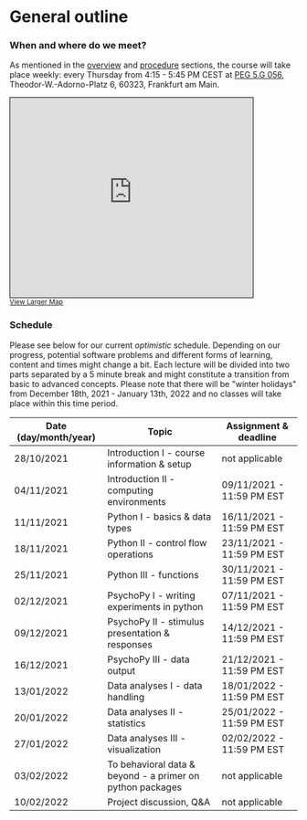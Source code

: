 # General outline

### When and where do we meet?

As mentioned in the [overview]() and [procedure]() sections, the course will take place weekly: every Thursday from 4:15 - 5:45 PM CEST at [PEG 5.G 056](https://qis.server.uni-frankfurt.de/qisserver/rds?state=verpublish&status=init&vmfile=no&moduleCall=webInfo&publishConfFile=webInfoRaum&publishSubDir=raum&keep=y&raum.rgid=7008&noDBAction=y&init=y), Theodor-W.-Adorno-Platz 6, 60323, Frankfurt am Main. 

<iframe width="425" height="350" frameborder="0" scrolling="no" marginheight="0" marginwidth="0" src="https://www.openstreetmap.org/export/embed.html?bbox=8.661464452743532%2C50.12589530933526%2C8.67423176765442%2C50.130778644149046&amp;layer=mapnik&amp;marker=50.12833703902714%2C8.667848110198975" style="border: 1px solid black"></iframe><br/><small><a href="https://www.openstreetmap.org/?mlat=50.12834&amp;mlon=8.66785#map=17/50.12834/8.66785">View Larger Map</a></small>

### Schedule

Please see below for our current _optimistic_ schedule. Depending on our progress, potential software problems and different forms of learning, content and times might change a bit. Each lecture will be divided into two parts separated by a 5 minute break and might constitute a transition from basic to advanced concepts. 
Please note that there will be "winter holidays" from December 18th, 2021 - January 13th, 2022 and no classes will take place within this time period.  

| Date (day/month/year)         | Topic     | Assignment & deadline |
|--------------|-----------|------------|
| 28/10/2021 | Introduction I - course information & setup     |  not applicable       |
| 04/11/2021 | Introduction II - computing environments  |  09/11/2021 - 11:59 PM EST |
| 11/11/2021 | Python I - basics & data types  |  16/11/2021 - 11:59 PM EST      |
| 18/11/2021 | Python II - control flow operations  |  23/11/2021 - 11:59 PM EST      |
| 25/11/2021 | Python III - functions  |  30/11/2021 - 11:59 PM EST      |
| 02/12/2021 | PsychoPy I - writing experiments in python  |  07/11/2021 - 11:59 PM EST      |
| 09/12/2021 | PsychoPy II - stimulus presentation & responses  |  14/12/2021 - 11:59 PM EST      |
| 16/12/2021 | PsychoPy III - data output  |  21/12/2021 - 11:59 PM EST      |
| 13/01/2022 | Data analyses I - data handling  | 18/01/2022 - 11:59 PM EST       |
| 20/01/2022 | Data analyses II - statistics  | 25/01/2022 - 11:59 PM EST       |
| 27/01/2022 | Data analyses III - visualization  | 02/02/2022 - 11:59 PM EST      |
| 03/02/2022 | To behavioral data & beyond - a primer on python packages  | not applicable       |
| 10/02/2022 | Project discussion, Q&A  |  not applicable      |